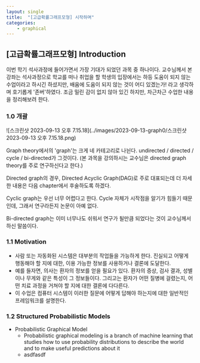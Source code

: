 ```yaml
---
layout: single
title:  "[고급확률그래프모형] 시작하며"
categories:
    - graphical
---
```


## [고급확률그래프모형] Introduction

이번 학기 석사과정에 들어가면서 가장 기대가 되었던 과목 중 하나이다. 교수님께서 본 강좌는 석사과정으로 학교를 떠나 취업을 할 학생의 입장에서는 하등 도움이 되지 않는 수업이라고 하시긴 하셨지만, 배움에 도움이 되지 않는 것이 어디 있겠는가! 라고 생각하며 호기롭게 '존버'하였다. 조금 밀린 감이 없지 않아 있긴 하지만, 차근차근 수업한 내용을 정리해보려 한다. 



### 1.0 개괄

![스크린샷 2023-09-13 오후 7.15.18](../images/2023-09-13-graph0/스크린샷 2023-09-13 오후 7.15.18.png)

Graph theory에서의 'graph'는 크게 네 카테고리로 나뉜다. undirected / directed / cycle / bi-directed가 그것이다. (본 과목을 강의하시는 교수님은 directed graph theory를 주로 연구하신다고 한다.)

Directed graph의 경우, Directed Acyclic Graph(DAG)로 주로 대표되는데 더 자세한 내용은 다음 chapter에서 후술하도록 하겠다.

Cyclic graph는 우선 너무 어렵다고 한다. Cycle 자체가 시작점을 알기가 힘들기 때문인데, 그래서 연구라든지 논문이 아예 없다.

Bi-directed graph는 이미 너무나도 쉬워서 연구가 될만큼 되었다는 것이 교수님께서 하신 말씀이다.



### 1.1 Motivation

- 사람 또는 자동화된 시스템은 대부분의 작업들을 가능하게 한다. 진실되고 어떻게 행동해야 할 지에 대한, 이용 가능한 정보를 사용하거나 결론에 도달한다.
- 예를 들자면, 의사는 환자의 정보를 얻을 필요가 있다. 환자의 증상, 검사 결과, 성별이나 무게와 같은 특성이 그 정보들이다. 그리고는 환자가 어떤 질병에 걸렸는지, 어떤 치료 과정을 거쳐야 할 지에 대한 결론에 다다른다.
- 이 수업은 컴퓨터 시스템이 이러한 질문에 어떻게 답해야 하는지에 대한 일반적인 프레임워크를 설명한다.



### 1.2 Structured Probabilistic Models

- Probabilistic Graphical Model
  - Probabilistic graphical modeling is a branch of machine learning that studies how to use
    probability distributions to describe the world and to make useful predictions about it
  - asdfasdf



